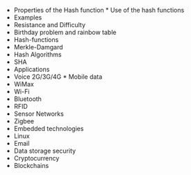 * Properties of the Hash function * Use of the hash functions
* Examples
* Resistance and Difficulty
* Birthday problem and rainbow table
* Hash-functions
* Merkle-Damgard
* Hash Algorithms
* SHA
* Applications
* Voice 2G/3G/4G * Mobile data
* WiMax
* Wi-Fi
* Bluetooth
* RFID
* Sensor Networks
* Zigbee
* Embedded technologies
* Linux
* Email
* Data storage security
* Cryptocurrency
* Blockchains
